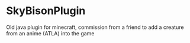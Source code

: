 # SkyBisonPlugin
Old java plugin for minecraft, commission from a friend to add a creature from an anime (ATLA) into the game
